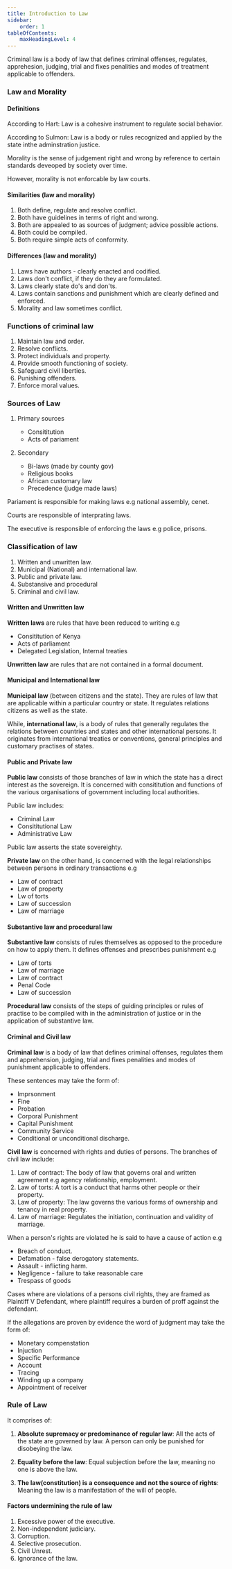 ```yaml
---
title: Introduction to Law
sidebar: 
    order: 1
tableOfContents:
    maxHeadingLevel: 4
---
```


Criminal law is a body of law that defines criminal offenses, regulates, apprehesion,
judging, trial and fixes penalities and modes of treatment applicable to 
offenders.


### Law and Morality

#### Definitions

According to Hart:
    Law is a cohesive instrument to regulate social behavior.

According to Sulmon:
    Law is a body or rules recognized and applied by the state inthe adminstration
    justice.

Morality is the sense of judgement right and wrong by reference to certain standards
deveoped by society over time.

However, morality is not enforcable by law courts.

#### Similarities (law and morality)

1. Both define, regulate and resolve conflict.
2. Both have guidelines in terms of right and wrong.
3. Both are appealed to as sources of judgment; advice possible actions.
4. Both could be compiled.
5. Both require simple acts of conformity.

#### Differences (law and morality)

1. Laws have authors - clearly enacted and codified.
2. Laws don't conflict, if they do they are formulated.
3. Laws clearly state do's and don'ts.
4. Laws contain sanctions and punishment which are clearly defined and enforced.
5. Morality and law sometimes conflict.


### Functions of criminal law

1. Maintain law and order.
2. Resolve conflicts.
3. Protect individuals and property.
4. Provide smooth functioning of society.
5. Safeguard civil liberties.
6. Punishing offenders.
7. Enforce moral values.

### Sources of Law

1. Primary sources
    - Consititution
    - Acts of pariament

2. Secondary
    - Bi-laws (made by county gov)
    - Religious books
    - African customary law
    - Precedence (judge made laws)

Pariament is responsible for making laws e.g national assembly, cenet.

Courts are responsible of interprating laws.

The executive is responsible of enforcing the laws e.g police, prisons.

### Classification of law

1. Written and unwritten law.
2. Municipal (National) and international law.
3. Public and private law.
4. Substansive and procedural
5. Criminal and civil law.

#### Written and Unwritten law

**Written laws** are rules that have been reduced to writing e.g
- Consititution of Kenya
- Acts of parliament
- Delegated Legislation, Internal treaties

**Unwritten law** are rules that are not contained in a formal document.

#### Municipal and International law

**Municipal law** (between citizens and the state). They are rules of law that are 
applicable within a particular country or state. It regulates relations citizens
as well as the state.

While, **international law**, is a body of rules that generally regulates the relations
between countries and states and other international persons. It originates from
international treaties or conventions, general principles and customary practises
of states.

#### Public and Private law

**Public law** consists of those branches of law in which the state has a direct
interest as the sovereign. It is concerned with consititution and functions of 
the various organisations of government including local authorities.

Public law includes:
- Criminal Law
- Consititutional Law
- Administrative Law

Public law asserts the state sovereighty.

**Private law** on the other hand, is concerned with the legal relationships between
persons in ordinary transactions e.g
- Law of contract
- Law of property
- Lw of torts
- Law of succession
- Law of marriage

#### Substantive law and procedural law

**Substantive law** consists of rules themselves as opposed to the procedure on how to apply them.
It defines offenses and prescribes punishment e.g
- Law of torts
- Law of marriage
- Law of contract
- Penal Code
- Law of succession

**Procedural law** consists of the steps of guiding principles or rules of practise
to be compiled with in the administration of justice or in the application of
substantive law.

#### Criminal and Civil law

**Criminal law** is a body of law that defines criminal offenses, regulates them and
apprehension, judging, trial and fixes penalities and modes of punishment
applicable to offenders. 

These sentences may take the form of:
- Imprsonment
- Fine
- Probation
- Corporal Punishment
- Capital Punishment
- Community Service
- Conditional or unconditional discharge.

**Civil law** is concerned with rights and duties of persons. The branches of civil
law include:
1. Law of contract: The body of law that governs oral and written agreement e.g
agency relationship, employment.
2. Law of torts: A tort is a conduct that harms other people or their property.
3. Law of property: The law governs the various forms of ownership and tenancy
in real property.
4. Law of marriage: Regulates the initiation, continuation and validity of 
marriage.

When a person's rights are violated he is said to have a cause of action e.g
- Breach of conduct.
- Defamation - false derogatory statements.
- Assault - inflicting harm.
- Negligence - failure to take reasonable care
- Trespass of goods

Cases where are violations of a persons civil rights, they are framed as Plaintiff
V Defendant, where plaintiff requires a burden of proff against the defendant.

If the allegations are proven by evidence the word of judgment may take the form
of:
- Monetary compenstation
- Injuction
- Specific Performance
- Account
- Tracing
- Winding up a company
- Appointment of receiver

### Rule of Law

It comprises of:

1. **Absolute supremacy or predominance of regular law**: All the acts of the 
state are governed by law. A person can only be punished for disobeying the law.

2. **Equality before the law**: Equal subjection before the law, meaning no one
is above the law.

3. **The law(constitution) is a consequence and not the source of rights**: 
Meaning the law is a manifestation of the will of people.

#### Factors undermining the rule of law

1. Excessive power of the executive.
2. Non-independent judiciary.
3. Corruption.
4. Selective prosecution.
5. Civil Unrest.
6. Ignorance of the law.

